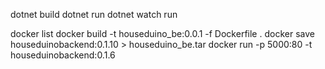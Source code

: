 ﻿dotnet build
dotnet run
dotnet watch run

docker list
docker build -t houseduino_be:0.0.1 -f Dockerfile .
docker save houseduinobackend:0.1.10 > houseduino_be.tar
docker run -p 5000:80 -t houseduinobackend:0.1.6